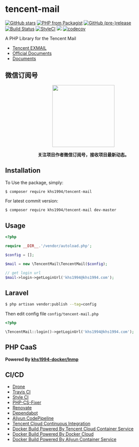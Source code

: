 # tencent-mail

[![GitHub stars](https://img.shields.io/github/stars/khs1994-php/tencent-mail.svg?style=social&label=Stars)](https://github.com/khs1994-php/tencent-mail) [![PHP from Packagist](https://img.shields.io/packagist/php-v/khs1994/tencent-mail.svg)](https://packagist.org/packages/khs1994/tencent-mail) [![GitHub (pre-)release](https://img.shields.io/github/release/khs1994-php/tencent-mail/all.svg)](https://github.com/khs1994-php/tencent-mail/releases) [![Build Status](https://travis-ci.org/khs1994-php/tencent-mail.svg?branch=master)](https://travis-ci.org/khs1994-php/tencent-mail) [![StyleCI](https://styleci.io/repos/115306597/shield?branch=master)](https://styleci.io/repos/115306597) [![](https://img.shields.io/badge/AD-%E8%85%BE%E8%AE%AF%E4%BA%91%E5%AE%B9%E5%99%A8%E6%9C%8D%E5%8A%A1-blue.svg)](https://cloud.tencent.com/redirect.php?redirect=10058&cps_key=3a5255852d5db99dcd5da4c72f05df61) [![codecov](https://codecov.io/gh/khs1994-php/tencent-mail/branch/master/graph/badge.svg)](https://codecov.io/gh/khs1994-php/tencent-mail)

A PHP Library for the Tencent Mail

* [Tencent EXMAIL](https://exmail.qq.com/)
* [Official Documents](https://exmail.qq.com/qy_mng_logic/doc#10001)
* [Documents](https://khs1994-php.github.io/tencent-mail)

## 微信订阅号

<p align="center">
<img width="200" src="https://user-images.githubusercontent.com/16733187/46847944-84a96b80-ce19-11e8-9f0c-ec84b2ac463e.jpg">
</p>

<p align="center"><strong>关注项目作者微信订阅号，接收项目最新动态。</strong></p>

## Installation

To Use the package, simply:

```bash
$ composer require khs1994/tencent-mail
```

For latest commit version:

```bash
$ composer require khs1994/tencent-mail dev-master
```

## Usage

```php
<?php

require __DIR__.'/vendor/autoload.php';

$config = [];

$mail = new \TencentMail\TencentMail($config);

// get login url
$mail->login->getLoginUrl('khs1994@khs1994.com');
```

## Laravel

```bash
$ php artisan vendor:publish --tag=config
```

Then edit config file `config/tencent-mail.php`

```php
<?php

\TencentMail::login()->getLoginUrl('khs1994@khs1994.com');
```

## PHP CaaS

**Powered By [khs1994-docker/lnmp](https://github.com/khs1994-docker/lnmp)**

## CI/CD

* [Drone](https://www.khs1994.com/categories/CI/Drone/)
* [Travis CI](https://travis-ci.org/khs1994-php/tencent-mail)
* [Style CI](https://styleci.io/repos/115306597)
* [PHP-CS-Fixer](https://github.com/FriendsOfPHP/PHP-CS-Fixer)
* [Renovate](https://github.com/marketplace/renovate)
* [Dependabot](https://github.com/marketplace/dependabot)
* [Aliyun CodePipeline](https://www.aliyun.com/product/codepipeline)
* [Tencent Cloud Continuous Integration](https://cloud.tencent.com/product/cci)
* [Docker Build Powered By Tencent Cloud Container Service](https://cloud.tencent.com/product/ccs)
* [Docker Build Powered By Docker Cloud](https://cloud.docker.com)
* [Docker Build Powered By Aliyun Container Service](https://www.aliyun.com/product/containerservice)
